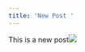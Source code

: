 ```yaml
---
title: 'New Post '
---
```


This is a new post![](/A1_LACHESIS_full_Rob_Green_MMINT_Facebook_1350.png)
